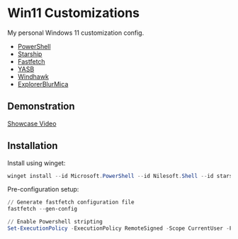 # Win11 Customizations

My personal Windows 11 customization config.
- [PowerShell](https://learn.microsoft.com/en-us/powershell/scripting/install/installing-powershell-on-windows)
- [Starship](https://starship.rs/)
- [Fastfetch](https://github.com/fastfetch-cli/fastfetch)
- [YASB](https://github.com/amnweb/yasb)
- [Windhawk](https://windhawk.net/)
- [ExplorerBlurMica](https://github.com/Maplespe/ExplorerBlurMica)

## Demonstration

[Showcase Video](showcase.mp4)


## Installation

Install using winget:

```powershell
winget install --id Microsoft.PowerShell --id Nilesoft.Shell --id starship --id fastfetch --id yasb --id Windhawk --source winget
```
Pre-configuration setup:

```powershell
// Generate fastfetch configuration file
fastfetch --gen-config

// Enable Powershell stripting
Set-ExecutionPolicy -ExecutionPolicy RemoteSigned -Scope CurrentUser -Force
```
